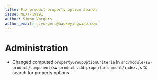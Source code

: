 ```yaml
---
title: Fix product property option search
issue: NEXT-19191
author: Simon Vorgers
author_email: s.vorgers@haokeyingxiao.com 
---
```

# Administration
* Changed computed `propertyGroupOptionCriteria` in `src/module/sw-product/component/sw-product-add-properties-modal/index.js` to search for property options

